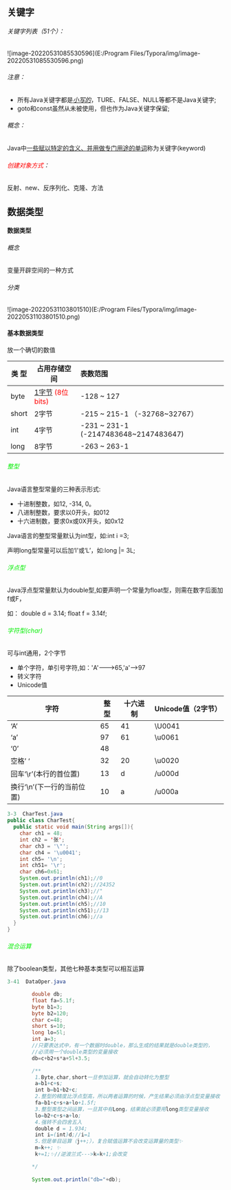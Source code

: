 ## 关键字

###### 关键字列表（51个）：

![image-20220531085530596](E:/Program Files/Typora/img/image-20220531085530596.png)

###### 注意：

- 所有Java关键字都是<u>*小写的*</u>，TURE、FALSE、NULL等都不是Java关键字;
- goto和const虽然从未被使用，但也作为Java关键字保留;

###### 概念：

Java中<u>一些赋以特定的含义、并用做专门用途的单词</u>称为关键字(keyword)

###### <font color='red'>创建对象方式</font>：

反射、new、反序列化、克隆、方法

## 数据类型

#### 数据类型

###### 概念

变量开辟空间的一种方式

###### 分类

![image-20220531103801510](E:/Program Files/Typora/img/image-20220531103801510.png)

#### 基本数据类型

放一个确切的数值

| 类  型 | 占用存储空间                                    | 表数范围                              |
| ------ | ----------------------------------------------- | :------------------------------------ |
| byte   | <u>1字节</u> <font color='red'>(8位bits)</font> | -128 ~ 127                            |
| short  | 2字节                                           | -215 ~ 215-1 （-32768~32767）         |
| int    | 4字节                                           | -231 ~ 231-1 (-2147483648~2147483647) |
| long   | 8字节                                           | -263 ~ 263-1                          |

###### <font color='gree'>整型</font>

Java语言整型常量的三种表示形式:

- 十进制整数，如12, -314, 0。
- 八进制整数，要求以0开头，如012
- 十六进制数，要求0x或0X开头，如0x12

Java语言的整型常量默认为int型，如:int i =3;

声明long型常量可以后加‘l'或‘L’，如:long |= 3L;



###### <font color='gree'>浮点型</font>

Java浮点型常量默认为double型,如要声明一个常量为float型，则需在数字后面加f或F，

如： double  d = 3.14;		float  f = 3.14f;



###### <font color='gree'>字符型(char)</font>

可与int通用，2个字节

- 单个字符，单引号字符,如：'A'--->65,'a'-->97
- 转义字符
- Unicode值

| 字符                       | 整型 | 十六进制 | Unicode值（2字节） |
| -------------------------- | ---- | -------- | ------------------ |
| ‘A’                        | 65   | 41       | \U0041             |
| ‘a’                        | 97   | 61       | \u0061             |
| ‘0’                        | 48   |          |                    |
| 空格’ ‘                    | 32   | 20       | \u0020             |
| 回车‘\r’(本行的首位置)     | 13   | d        | /u000d             |
| 换行‘\n’(下一行的当前位置) | 10   | a        | /u000a             |

~~~java
3-3  CharTest.java
public class CharTest{
  public static void main(String args[]){
    char ch1 = 48;
    int ch2 = '张';
    char ch3 = '\"';
    char ch4 = '\u0041';
    int ch5= '\n';
    int ch51= '\r';
    char ch6=0x61;
    System.out.println(ch1);//0
    System.out.println(ch2);//24352
    System.out.println(ch3);//"
    System.out.println(ch4);//A   
	System.out.println(ch5);//10
	System.out.println(ch51);//13
    System.out.println(ch6);//a
  }
}
~~~



###### <font color='gree'>混合运算</font>

除了boolean类型，其他七种基本类型可以相互运算

```java
3-41  DataOper.java

		double db;
		float fa=5.1f;
		byte b1=3;
		byte b2=120;
		char c=48;
		short s=10;
	    long lo=5l;
	    int a=3;
		//只要表达式中，有一个数据时double，那么生成的结果就是double类型的，
		//必须用一个double类型的变量接收
		db=c+b2+s*a+5l+3.5;

		/**
		 1.Byte,char,short一旦参加运算，就会自动转化为整型
         a=b1+c+s;  
		 int b=b1+b2+c;
		 2.整型的精度比浮点型高，所以两者运算的时候，产生结果必须由浮点型变量接收
		 fa=b1+c+s+a+lo+1.5f;
		 3.整型类型之间运算，一旦其中有Long，结果就必须要用long类型变量接收
		 lo=b2+c+s+a+lo;
		 4.强转不会四舍五入
		 double d = 1.934;
		 int i=(int)d;//i=1
		 5.但是单目运算（j++;），复合赋值运算不会改变运算量的类型✨
		 m=k++; ✨
		 k+=1;✨//逆波兰式--->k=k+1;会改变

	    */
	
    	System.out.println("db="+db);
```





